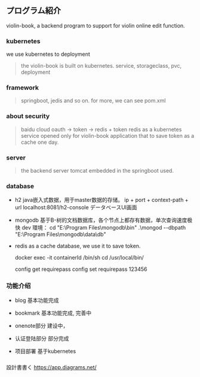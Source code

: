 ## プログラム紹介
violin-book, a backend program to support for violin online edit function.

### kubernetes
we use kubernetes to deployment 
> the violin-book is built on kubernetes.
> service, storageclass, pvc, deployment

### framework
> springboot, jedis and so on. for more, we can see pom.xml
 
### about security

> baidu cloud oauth -> token -> redis + token
> redis as a kubernetes service opened only for violin-book application that to save token as a cache one day. 

### server

> the backend server tomcat embedded in the springboot used.

### database
- h2
  java嵌入式数据，用于master数据的存储。 
  ip + port + context-path + url
  localhost:8081/h2-console データベースUI画面
- mongodb
  基于B-树的文档数据库，各个节点上都存有数据，单次查询速度极快
  dev 環境：
    cd "E:\Program Files\mongodb\bin"
    .\mongod --dbpath "E:\Program Files\mongodb\data\db"
- redis
  as a cache database, we use it to save token.
  
  docker exec -it containerId /bin/sh
  cd /usr/local/bin/
  
  config get requirepass
  config set requirepass 123456
  
### 功能介绍

- blog
  基本功能完成

- bookmark
  基本功能完成, 完善中
  
- onenote部分
  建设中，
  
- 认证登陆部分
  部分完成
  
- 项目部署
  基于kubernetes  

### 

 設計書書く
 https://app.diagrams.net/